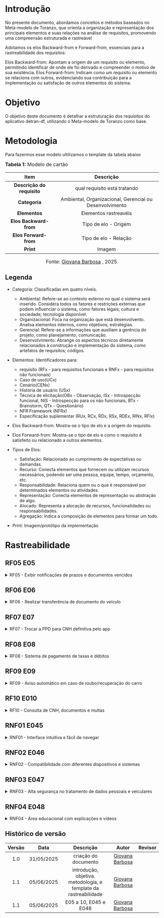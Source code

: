 # Introdução
No presente documento, abordamos conceitos e métodos baseados no Meta-modelo de Toranzo, que orienta a organização e representação dos principais elementos e suas relações na análise de requisitos, promovendo uma compreensão estruturada e rastreável

Adotamos os elos Backward-from e Forward-from, essenciais para a rastreabilidade dos requisitos:

Elos Backward-from: Apontam a origem de um requisito ou elemento, permitindo identificar de onde ele foi derivado e compreender o motivo de sua existência.
Elos Forward-from: Indicam como um requisito ou elemento se relaciona com outros, evidenciando sua contribuição para a implementação ou satisfação de outros elementos do sistema.

# Objetivo
O objetivo deste documento é detalhar a estruturação dos requisitos do aplicativo detran-df, utilizando o Meta-modelo de Toranzo como base.

# Metodologia
Para fazermos esse modelo ultilizamos o template da tabela abaixo

<font size="3"><b>Tabela 1:</b> Modelo de cartão </font>

| **Item** | **Descrição** |
|:-----:|:--------:|
| **Descrição do requisito** | qual requisito está tratando |
| **Categoria** | Ambiental, Organizacional, Gerencial ou Desenvolvimento |
| **Elementos** | Elementos rastreavéis |
| **Elos Backward-from** | Tipo de elo - Origem |
| **Elos Forward-from** | Tipo de elo - Relação | 
| **Print** | Imagem |

<font size="3"><p style="text-align: center">Fonte: [Giovana Barbosa](https://github.com/gio221) , 2025.</p></font>

## Legenda

- Categoria: Classificadas em quatro níveis. 
    - Ambiental: Refere-se ao contexto externo no qual o sistema será inserido. Considera todos os fatores e restrições externas que podem influenciar o sistema, como fatores legais; cultura e sociedade; tecnologia disponível. 
    - Organizacional: Foca na organização que está desenvolvento. Analisa elementos internos, como objetivos; estratégias.
    - Gerencial: Refere-se a informações que auxiliam a gerência do projeto, como planejamento; comunicação.
    - Desenvolvimento: Abrange os aspectos técnicos diretamente relacionados à construção e implementação do sistema, como artefatos de requisitos; códigos.

- Elementos: Identificadores para:
    - requisito (RFx - para requisitos funcionais e RNFx - para requisitos não funcionais)
    -  Caso de uso(UCx)
    -  Cenário(CENx)
    -  História de usuário (USx)
    -  Técnica de elicitação(OBx - Observação, ISx - Introspecção funcional, NIS - Introspecção para os não funcionais, BTx - Brainstorm, QTx - Questionário)
    - NFR Framework (NFRx)
    - Especificação suplementar (RUx, RCx, RDx, RSx, RDEx, RINx, RFIx)

- Elos Backward-from: Mostra-se o tipo de elo e a origem do requisito.

- Elos Forward-from: Mostra-se o tipo de elo e como o requisito é satisfeito ou relacionado a outros elementos.

- Tipos de Elos: 
    - Satisfação: Relacionado ao cumprimento de expectativas ou demandas.
    - Recurso: Conecta elementos que fornecem ou utilizam recursos necessários, podendo ser uma pessoa, equipe, tempo, orçamento, etc.
    - Responsabilidade: Relaciona quem ou o que é responsável por determinados elementos ou atividades. 
    - Representação: Conecta elementos de representação ou abstração de algo. 
    - Alocado: Representa a alocação de recursos, funcionalidades ou responsabilidades.
    - Agregação: Indica a composição de elementos para formar um todo.

- Print: Imagem/protótipo da implementação

# Rastreabilidade

## RF05 E05
<details>
  <summary>RF05 - Exibir notificações de prazos e documentos vencidos</summary>

  <table>
    <tr>
      <th>Item</th>
      <th>Descrição</th>
    </tr>
    <tr>
      <td><strong>Descrição do requisito</strong></td>
      <td>Exibir notificações de prazos e documentos vencidos</td>
    </tr>
    <tr>
      <td><strong>Categoria</strong></td>
      <td>Desenvolvimento</td>
    </tr>
    <tr>
      <td><strong>Elementos</strong></td>
      <td><br> <a href="https://requisitos-de-software.github.io/2025.1-DetranDF/Elicita%C3%A7%C3%A3o/Tecnicas-de-elecita%C3%A7%C3%A3o/requisitos-elicitados/">RF05</a>, <a href="https://requisitos-de-software.github.io/2025.1-DetranDF/Elicita%C3%A7%C3%A3o/Tecnicas-de-elecita%C3%A7%C3%A3o/Introspec%C3%A7%C3%A3o/">IS05</a>,<a href="https://requisitos-de-software.github.io/2025.1-DetranDF/Elicita%C3%A7%C3%A3o/Tecnicas-de-elecita%C3%A7%C3%A3o/Brainstorming/">BS06</a>,<a href="http://127.0.0.1:8000/2025.1-DetranDF/modelagem/Agil/Historis-usuario/">US011</a></td>
    </tr>
    <tr>
      <td><strong>Elos Backward-from</strong></td>
      <td>Agregação – IS05, BS06. O requisito originou-se da Introspecção funcional e da técnica de Brainstorm</td>
    </tr>
   <tr>
  <td><strong>Elos Forward-from</strong></td>
  <td>
    Satisfação – O requisito será utilizado para alertar o usuário sobre pendências documentais<br>
    Agregação – O requisito será alocado no Módulo de Notificações
  </td>
</tr>
      <td><strong>Print</strong></td>
      <td>Imagem</td>
    </tr>
  </table>

</details>

## RF06 E06
<details>
  <summary>RF06 - Realizar transferência de documento do veículo</summary>

  <table>
    <tr>
      <th>Item</th>
      <th>Descrição</th>
    </tr>
    <tr>
      <td><strong>Descrição do requisito</strong></td>
      <td>Realizar transferência de documento do veículo</td>
    </tr>
    <tr>
      <td><strong>Categoria</strong></td>
      <td>Desenvolvimento</td>
    </tr>
    <tr>
      <td><strong>Elementos</strong></td>
      <td><br> 
        <a href="https://requisitos-de-software.github.io/2025.1-DetranDF/Elicita%C3%A7%C3%A3o/Tecnicas-de-elecita%C3%A7%C3%A3o/requisitos-elicitados/">RF06</a>, 
        <a href="https://requisitos-de-software.github.io/2025.1-DetranDF/Elicita%C3%A7%C3%A3o/Tecnicas-de-elecita%C3%A7%C3%A3o/Introspec%C3%A7%C3%A3o/">IS06</a>,
        <a href="https://requisitos-de-software.github.io/2025.1-DetranDF/modelagem/Agil/Historis-usuario/">US018</a>
      </td>
    </tr>
    <tr>
      <td><strong>Elos Backward-from</strong></td>
      <td>Agregação – IS06. O requisito originou-se da técnica de Introspecção funcional</td>
    </tr>
    <tr>
      <td><strong>Elos Forward-from</strong></td>
      <td>
        Satisfação – O requisito atende à necessidade de serviços veiculares digitais<br>
        Agregação – O requisito será classificado no Módulo de Serviços do Veículo
      </td>
    </tr>
    <tr>
      <td><strong>Print</strong></td>
      <td>Imagem</td>
    </tr>
  </table>
</details>

## RF07 E07
<details>
  <summary>RF07 - Trocar a PPD para CNH definitiva pelo app</summary>

  <table>
    <tr>
      <th>Item</th>
      <th>Descrição</th>
    </tr>
    <tr>
      <td><strong>Descrição do requisito</strong></td>
      <td>Trocar a PPD para CNH definitiva pelo app</td>
    </tr>
    <tr>
      <td><strong>Categoria</strong></td>
      <td>Desenvolvimento</td>
    </tr>
    <tr>
      <td><strong>Elementos</strong></td>
      <td><br> 
        <a href="https://requisitos-de-software.github.io/2025.1-DetranDF/Elicita%C3%A7%C3%A3o/Tecnicas-de-elecita%C3%A7%C3%A3o/requisitos-elicitados/">RF07</a>, 
        <a href="https://requisitos-de-software.github.io/2025.1-DetranDF/Elicita%C3%A7%C3%A3o/Tecnicas-de-elecita%C3%A7%C3%A3o/Brainstorming/">BS02</a>
         <a href="https://requisitos-de-software.github.io/2025.1-DetranDF/modelagem/Agil/Historis-usuario/">US19</a>
      </td>
    </tr>
    <tr>
      <td><strong>Elos Backward-from</strong></td>
      <td>Agregação – BS02. O requisito originou-se da técnica de Brainstorm</td>
    </tr>
    <tr>
      <td><strong>Elos Forward-from</strong></td>
      <td>
        Satisfação – O requisito satisfaz a jornada de renovação de CNH dentro do app<br>
        Agregação – O requisito será alocado no Módulo de CNH
      </td>
    </tr>
    <tr>
      <td><strong>Print</strong></td>
      <td>Imagem</td>
    </tr>
  </table>
</details>

## RF08 E08
<details>
  <summary>RF08 - Sistema de pagamento de taxas e débitos</summary>

  <table>
    <tr>
      <th>Item</th>
      <th>Descrição</th>
    </tr>
    <tr>
      <td><strong>Descrição do requisito</strong></td>
      <td>Sistema de pagamento de taxas e débitos</td>
    </tr>
    <tr>
      <td><strong>Categoria</strong></td>
      <td>Desenvolvimento</td>
    </tr>
    <tr>
      <td><strong>Elementos</strong></td>
      <td><br> 
        <a href="https://requisitos-de-software.github.io/2025.1-DetranDF/Elicita%C3%A7%C3%A3o/Tecnicas-de-elecita%C3%A7%C3%A3o/requisitos-elicitados/">RF08</a>, 
        <a href="https://requisitos-de-software.github.io/2025.1-DetranDF/Elicita%C3%A7%C3%A3o/Tecnicas-de-elecita%C3%A7%C3%A3o/Brainstorming/">BS03</a>,
        <a href="https://requisitos-de-software.github.io/2025.1-DetranDF/modelagem/caso-de-uso/">UC02</a>,
        <a href="https://requisitos-de-software.github.io/2025.1-DetranDF/modelagem/Agil/Historis-usuario/">US32</a>
      </td>
    </tr>
    <tr>
      <td><strong>Elos Backward-from</strong></td>
      <td>Agregação – BS03. O requisito originou-se da técnica de Brainstorm</td>
    </tr>
    <tr>
      <td><strong>Elos Forward-from</strong></td>
      <td>
        Satisfação – O requisito atende à necessidade de quitação de pendências pelo app<br>
        Agregação – O requisito será classificado no Módulo Financeiro
      </td>
    </tr>
    <tr>
      <td><strong>Print</strong></td>
      <td>Imagem</td>
    </tr>
  </table>
</details>

## RF09 E09
<details>
  <summary>RF09 - Aviso automático em caso de roubo/recuperação do carro</summary>

  <table>
    <tr>
      <th>Item</th>
      <th>Descrição</th>
    </tr>
    <tr>
      <td><strong>Descrição do requisito</strong></td>
      <td>Aviso automático em caso de roubo/recuperação do carro</td>
    </tr>
    <tr>
      <td><strong>Categoria</strong></td>
      <td>Desenvolvimento</td>
    </tr>
    <tr>
      <td><strong>Elementos</strong></td>
      <td><br> 
        <a href="https://requisitos-de-software.github.io/2025.1-DetranDF/Elicita%C3%A7%C3%A3o/Tecnicas-de-elecita%C3%A7%C3%A3o/requisitos-elicitados/">RF09</a>, 
        <a href="https://requisitos-de-software.github.io/2025.1-DetranDF/Elicita%C3%A7%C3%A3o/Tecnicas-de-elecita%C3%A7%C3%A3o/Brainstorming/">BS04</a>
        <a href="https://requisitos-de-software.github.io/2025.1-DetranDF/modelagem/caso-de-uso/">UC12</a>,
        <a href="https://requisitos-de-software.github.io/2025.1-DetranDF/Elicita%C3%A7%C3%A3o/Tecnicas-de-elecita%C3%A7%C3%A3o/Brainstorming/">US12</a>
      </td>
    </tr>
    <tr>
      <td><strong>Elos Backward-from</strong></td>
      <td>Agregação – BS04. O requisito originou-se da técnica de Brainstorm</td>
    </tr>
    <tr>
      <td><strong>Elos Forward-from</strong></td>
      <td>
        Satisfação – O requisito prevê segurança e alerta em caso de incidentes com o veículo<br>
        Agregação – O requisito será incluído no Módulo de Segurança e Alertas
      </td>
    </tr>
    <tr>
      <td><strong>Print</strong></td>
      <td>Imagem- nao implementado</td>
    </tr>
  </table>
</details>

## RF10 E010
<details>
  <summary>RF10 - Consulta de CNH, documentos e multas</summary>

  <table>
    <tr>
      <th>Item</th>
      <th>Descrição</th>
    </tr>
    <tr>
      <td><strong>Descrição do requisito</strong></td>
      <td>Consulta de CNH, documentos e multas</td>
    </tr>
    <tr>
      <td><strong>Categoria</strong></td>
      <td>Desenvolvimento</td>
    </tr>
    <tr>
      <td><strong>Elementos</strong></td>
      <td><br> 
        <a href="https://requisitos-de-software.github.io/2025.1-DetranDF/Elicita%C3%A7%C3%A3o/Tecnicas-de-elecita%C3%A7%C3%A3o/requisitos-elicitados/">RF10</a>, 
        <a href="https://requisitos-de-software.github.io/2025.1-DetranDF/Elicita%C3%A7%C3%A3o/Tecnicas-de-elecita%C3%A7%C3%A3o/Brainstorming/">BS05</a>,
        <a href="https://requisitos-de-software.github.io/2025.1-DetranDF/modelagem/Agil/Historis-usuario/">US03</a>
      </td>
    </tr>
    <tr>
      <td><strong>Elos Backward-from</strong></td>
      <td>Agregação – BS05. O requisito originou-se da técnica de Brainstorm</td>
    </tr>
    <tr>
      <td><strong>Elos Forward-from</strong></td>
      <td>
        Satisfação – O requisito facilita o acesso do usuário à sua situação veicular<br>
        Agregação – O requisito será classificado no Módulo de Consultas
      </td>
    </tr>
    <tr>
      <td><strong>Print</strong></td>
      <td>Imagem</td>
    </tr>
  </table>
</details>

## RNF01 E045

<details>
  <summary>RNF01 - Interface intuitiva e fácil de navegar</summary>

  <table>
    <tr>
      <th>Item</th>
      <th>Descrição</th>
    </tr>
    <tr>
      <td><strong>Descrição do requisito</strong></td>
      <td>Interface intuitiva e fácil de navegar</td>
    </tr>
    <tr>
      <td><strong>Categoria</strong></td>
      <td>Requisito Não Funcional</td>
    </tr>
    <tr>
      <td><strong>Elementos</strong></td>
      <td><br>
        <a href="https://requisitos-de-software.github.io/2025.1-DetranDF/Elicita%C3%A7%C3%A3o/Tecnicas-de-elecita%C3%A7%C3%A3o/Brainstorming/">BS14</a>, 
        <a href="https://requisitos-de-software.github.io/2025.1-DetranDF/Elicita%C3%A7%C3%A3o/Tecnicas-de-elecita%C3%A7%C3%A3o/Introspec%C3%A7%C3%A3o/">IS07</a>,
        <a href="https://requisitos-de-software.github.io/2025.1-DetranDF/modelagem/especifica%C3%A7%C3%A3o-suplementar/#funcionalidades">US01 - Usabilidade</a>,
        <a href="https://requisitos-de-software.github.io/2025.1-DetranDF/modelagem/Agil/NfrFrameworkd/">RNFR01 - Usabilidade</a>
      </td>
    </tr>
    <tr>
      <td><strong>Elos Backward-from</strong></td>
      <td>Agregação – BS13, IS07. O requisito originou-se das técnicas de Brainstorm e Introspecção funcional</td>
    </tr>
    <tr>
      <td><strong>Elos Forward-from</strong></td>
      <td>Satisfação – O requisito contribui para a usabilidade da interface</td>
    </tr>
    <tr>
      <td><strong>Print</strong></td>
      <td>Imagem</td>
    </tr>
  </table>
</details>

## RNF02 E046
<details>
  <summary>RNF02 - Compatibilidade com diferentes dispositivos e sistemas</summary>

  <table>
    <tr>
      <th>Item</th>
      <th>Descrição</th>
    </tr>
    <tr>
      <td><strong>Descrição do requisito</strong></td>
      <td>Compatibilidade com diferentes dispositivos e sistemas</td>
    </tr>
    <tr>
      <td><strong>Categoria</strong></td>
      <td>Requisito Não Funcional</td>
    </tr>
    <tr>
      <td><strong>Elementos</strong></td>
      <td><br>
        <a href="https://requisitos-de-software.github.io/2025.1-DetranDF/Elicita%C3%A7%C3%A3o/Tecnicas-de-elecita%C3%A7%C3%A3o/Brainstorming/">BS15</a>, 
        <a href="https://requisitos-de-software.github.io/2025.1-DetranDF/Elicita%C3%A7%C3%A3o/Tecnicas-de-elecita%C3%A7%C3%A3o/Introspec%C3%A7%C3%A3o/">IS10</a>,
        <a href="https://requisitos-de-software.github.io/2025.1-DetranDF/modelagem/especifica%C3%A7%C3%A3o-suplementar/#funcionalidades">US02 - Desempenho</a>,
        <a href="https://requisitos-de-software.github.io/2025.1-DetranDF/modelagem/Agil/NfrFrameworkd/">RNFR02 - Desempenho</a>
      </td>
    </tr>
    <tr>
      <td><strong>Elos Backward-from</strong></td>
      <td>Agregação – BS14, IS10. O requisito originou-se das técnicas de Brainstorm e Introspecção funcional</td>
    </tr>
    <tr>
      <td><strong>Elos Forward-from</strong></td>
      <td>Satisfação – O requisito garante acessibilidade em múltiplos dispositivos e plataformas</td>
    </tr>
    <tr>
      <td><strong>Print</strong></td>
      <td>Imagem</td>
    </tr>
  </table>
</details>

## RNF03 E047
<details>
  <summary>RNF03 - Alta segurança no tratamento de dados pessoais e veiculares</summary>

  <table>
    <tr>
      <th>Item</th>
      <th>Descrição</th>
    </tr>
    <tr>
      <td><strong>Descrição do requisito</strong></td>
      <td>Alta segurança no tratamento de dados pessoais e veiculares</td>
    </tr>
    <tr>
      <td><strong>Categoria</strong></td>
      <td>Requisito Não Funcional</td>
    </tr>
    <tr>
      <td><strong>Elementos</strong></td>
      <td><br> 
        <a href="https://requisitos-de-software.github.io/2025.1-DetranDF/Elicita%C3%A7%C3%A3o/Tecnicas-de-elecita%C3%A7%C3%A3o/Brainstorming/">BS16</a>, 
        <a href="https://requisitos-de-software.github.io/2025.1-DetranDF/Elicita%C3%A7%C3%A3o/Tecnicas-de-elecita%C3%A7%C3%A3o/Introspec%C3%A7%C3%A3o/">IS11</a>, 
        <a href="https://requisitos-de-software.github.io/2025.1-DetranDF/Elicita%C3%A7%C3%A3o/T%C3%A9cnicas-de-elecita%C3%A7%C3%A3o/Gloss%C3%A1rio/">GLO06</a>,
         <a href="https://requisitos-de-software.github.io/2025.1-DetranDF/modelagem/especifica%C3%A7%C3%A3o-suplementar/#funcionalidades">US03 - Confiabilidade</a>,
        <a href="https://requisitos-de-software.github.io/2025.1-DetranDF/modelagem/Agil/NfrFrameworkd/">RNFR03 - Confiabilidade</a>
      </td>
    </tr>
    <tr>
      <td><strong>Elos Backward-from</strong></td>
      <td>Agregação – BS15, IS11, GLO06. O requisito originou-se das técnicas de Brainstorm, Introspecção funcional e Glossário</td>
    </tr>
    <tr>
      <td><strong>Elos Forward-from</strong></td>
      <td>Satisfação – O requisito assegura a proteção e integridade dos dados do usuário</td>
    </tr>
    <tr>
      <td><strong>Print</strong></td>
      <td>Imagem</td>
    </tr>
  </table>
</details>

## RNF04 E048
<details>
  <summary>RNF04 - Área educacional com explicações e vídeos</summary>

  <table>
    <tr>
      <th>Item</th>
      <th>Descrição</th>
    </tr>
    <tr>
      <td><strong>Descrição do requisito</strong></td>
      <td>Área educacional com explicações e vídeos</td>
    </tr>
    <tr>
      <td><strong>Categoria</strong></td>
      <td>Requisito Não Funcional</td>
    </tr>
    <tr>
      <td><strong>Elementos</strong></td>
      <td><br> 
        <a href="https://requisitos-de-software.github.io/2025.1-DetranDF/Elicita%C3%A7%C3%A3o/Tecnicas-de-elecita%C3%A7%C3%A3o/Brainstorming/">BS1</a>,
        <a href="https://requisitos-de-software.github.io/2025.1-DetranDF/modelagem/especifica%C3%A7%C3%A3o-suplementar/#funcionalidades">US04 - Usabilidade</a>,
        <a href="https://requisitos-de-software.github.io/2025.1-DetranDF/modelagem/Agil/NfrFrameworkd/">RNFR04 - Usabilidade</a>
      </td>
    </tr>
    <tr>
      <td><strong>Elos Backward-from</strong></td>
      <td>Agregação – BS16. O requisito originou-se da técnica de Brainstorm</td>
    </tr>
    <tr>
      <td><strong>Elos Forward-from</strong></td>
      <td>Satisfação – O requisito auxilia na educação e orientação dos usuários</td>
    </tr>
    <tr>
      <td><strong>Print</strong></td>
      <td>Imagem- nao implementado</td>
    </tr>
  </table>
</details>


## Histórico de versão

| Versão |    Data    |       Descrição        |                     Autor                      |                  Revisor                   |
| :----: | :--------: | :--------------------: | :--------------------------------------------: | :----------------------------------------: |
|  1.0   | 31/05/2025 | criação do documento |  [Giovana Barbosa](https://github.com/gio221)   |   |
|  1.1   | 05/06/2025| introdução, objetiva. metodologia, e template da rastreabilidade |  [Giovana Barbosa](https://github.com/gio221)   |   |
|  1.1   | 05/06/2025| E05 a 10, E045 e E048|  [Giovana Barbosa](https://github.com/gio221)   |   |